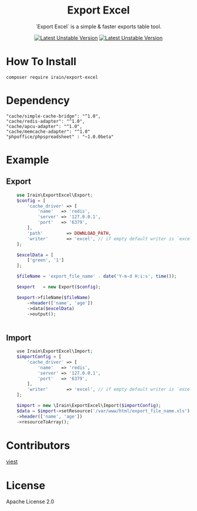 <h1 align="center">Export Excel</h1>

<p align="center">`Export Excel`  is a simple & faster exports table tool.</p>

<p align="center">
    <a href="https://packagist.org/packages/irain/export-excel"><img src="https://travis-ci.org/motecshine/ExportExcel.svg?branch=master" alt="Latest Unstable Version"></a>
    <a href="https://packagist.org/packages/irain/export-excel"><img src="https://scrutinizer-ci.com/g/motecshine/ExportExcel/badges/quality-score.png?b=master" alt="Latest Unstable Version"></a>
</p>

# How To Install
    composer require irain/export-excel
# Dependency

    "cache/simple-cache-bridge": "^1.0",
    "cache/redis-adapter": "^1.0",
    "cache/apcu-adapter": "^1.0",
    "cache/memcache-adapter": "^1.0"
    "phpoffice/phpspreadsheet" : "~1.0.0beta"
    
# Example 

## Export
```php 
    use Irain\ExportExcel\Export;  
    $config = [
        'cache_driver' => [
            'name'   => 'redis',
            'server' => '127.0.0.1',
            'port'   => '6379',
        ],
        'path'         => DOWNLOAD_PATH,
        'writer'       => 'excel', // if empty default writer is `excel`
    ];

    $excelData = [
        ['green', '1']
    ];

    $fileName = 'export_file_name' . date('Y-m-d H:i:s', time());

    $export   = new Export($config);

    $export->fileName($fileName)
        ->header(['name', 'age'])
        ->data($excelData)
        ->output();
 
```
## Import
```php
    use Irain\ExportExcel\Import;  
    $importConfig = [
        'cache_driver' => [
            'name'   => 'redis',
            'server' => '127.0.0.1',
            'port'   => '6379',
        ],
        'writer'       => 'excel', // if empty default writer is `excel`
    ];

    $import = new \Irain\ExportExcel\Import($importConfig);
    $data = $import->setResource('/var/www/html/export_file_name.xls')
    ->header(['name', 'age'])
    ->resourceToArray();
```       
    
# Contributors
[viest](https://github.com/viest)
# License
Apache License 2.0
